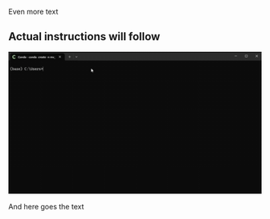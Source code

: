 Even more text

## Actual instructions will follow

![Create Python environment, e.g. with conda](./assets/conda_create_env.gif)

And here goes the text
